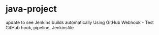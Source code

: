 # java-project
update to see Jenkins builds automatically
Using GitHub Webhook - Test GitHub hook, pipeline, Jenkinsfile
